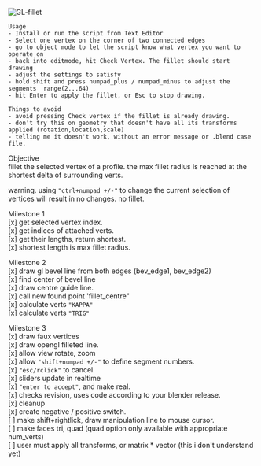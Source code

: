 ![GL-fillet](https://github.com/zeffii/GL-fillet/raw/master/opengl_blender_overlay_drawing.png)

    Usage  
    - Install or run the script from Text Editor  
    - Select one vertex on the corner of two connected edges  
    - go to object mode to let the script know what vertex you want to operate on  
    - back into editmode, hit Check Vertex. The fillet should start drawing  
    - adjust the settings to satisfy  
    - hold shift and press numpad_plus / numpad_minus to adjust the segments  range(2...64)
    - hit Enter to apply the fillet, or Esc to stop drawing.  

    Things to avoid  
    - avoid pressing Check vertex if the fillet is already drawing.  
    - don't try this on geometry that doesn't have all its transforms applied (rotation,location,scale)
    - telling me it doesn't work, without an error message or .blend case file.


Objective  
fillet the selected vertex of a profile.
the max fillet radius is reached at the shortest delta of surrounding verts.  
  
warning. using `"ctrl+numpad +/-"` to change the current selection of vertices will result in no changes. no fillet.  
  
Milestone 1  
[x] get selected vertex index.  
[x] get indices of attached verts.  
[x] get their lengths, return shortest.  
[x] shortest length is max fillet radius.  
  
Milestone 2  
[x] draw gl bevel line from both edges (bev_edge1, bev_edge2)  
[x] find center of bevel line  
[x] draw centre guide line.  
[x] call new found point 'fillet_centre"  
[x] calculate verts `"KAPPA"`  
[x] calculate verts `"TRIG"`  
  
Milestone 3  
[x] draw faux vertices  
[x] draw opengl filleted line.  
[x] allow view rotate, zoom  
[x] allow `"shift+numpad +/-"` to define segment numbers.  
[x] `"esc/rclick"` to cancel.  
[x] sliders update in realtime  
[x] `"enter to accept"`, and make real.  
[x] checks revision, uses code according to your blender release.  
[x] cleanup  
[x] create negative / positive switch.  
[ ] make shift+rightlick, draw manipulation line to mouse cursor.  
[ ] make faces tri, quad (quad option only available with appropriate num_verts)  
[ ] user must apply all transforms, or matrix * vector  (this i don't understand yet)